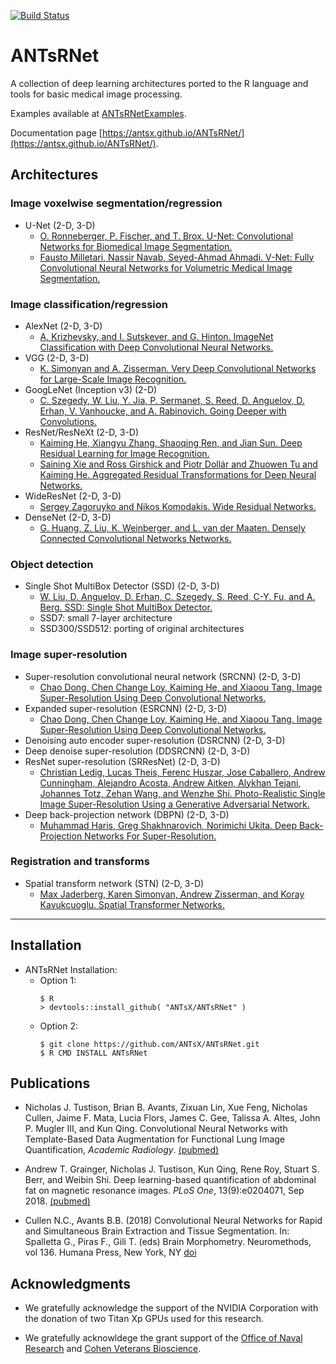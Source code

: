 [![Build Status](https://travis-ci.org/ANTsX/ANTsRNet.png?branch=master)](https://travis-ci.org/ANTsX/ANTsRNet)

# ANTsRNet

A collection of deep learning architectures ported to the R language and tools for basic medical image processing.

Examples available at [ANTsRNetExamples](https://github.com/ntustison/ANTsRNetExamples).

Documentation page [https://antsx.github.io/ANTsRNet/](https://antsx.github.io/ANTsRNet/).

## Architectures

### Image voxelwise segmentation/regression

* U-Net (2-D, 3-D)
    * [O. Ronneberger, P. Fischer, and T. Brox.  U-Net: Convolutional Networks for Biomedical Image Segmentation.](https://arxiv.org/abs/1505.04597)
    * [Fausto Milletari, Nassir Navab, Seyed-Ahmad Ahmadi. V-Net: Fully Convolutional Neural Networks for Volumetric Medical Image Segmentation.](https://arxiv.org/pdf/1606.04797.pdf)

### Image classification/regression

* AlexNet (2-D, 3-D)
    * [A. Krizhevsky, and I. Sutskever, and G. Hinton. ImageNet Classification with Deep Convolutional Neural Networks.](http://papers.nips.cc/paper/4824-imagenet-classification-with-deep-convolutional-neural-networks.pdf)
* VGG (2-D, 3-D)
    * [K. Simonyan and A. Zisserman. Very Deep Convolutional Networks for Large-Scale Image Recognition.](https://arxiv.org/abs/1409.1556)
* GoogLeNet (Inception v3) (2-D)
    * [C. Szegedy, W. Liu, Y. Jia, P. Sermanet, S. Reed, D. Anguelov, D. Erhan, V. Vanhoucke, and A. Rabinovich. Going Deeper with Convolutions.](https://arxiv.org/abs/1512.00567)
* ResNet/ResNeXt (2-D, 3-D)
    * [Kaiming He, Xiangyu Zhang, Shaoqing Ren, and Jian Sun.  Deep Residual Learning for Image Recognition.](https://arxiv.org/abs/1512.03385)
    * [Saining Xie and Ross Girshick and Piotr Dollár and Zhuowen Tu and Kaiming He.  Aggregated Residual Transformations for Deep Neural Networks.](https://arxiv.org/abs/1611.05431)
* WideResNet (2-D, 3-D)
    * [Sergey Zagoruyko and Nikos Komodakis.  Wide Residual Networks.](http://arxiv.org/abs/1605.07146)
* DenseNet (2-D, 3-D)
    * [G. Huang, Z. Liu, K. Weinberger, and L. van der Maaten. Densely Connected Convolutional Networks Networks.](https://arxiv.org/abs/1608.06993)

### Object detection

* Single Shot MultiBox Detector (SSD) (2-D, 3-D)
    * [W. Liu, D. Anguelov, D. Erhan, C. Szegedy, S. Reed, C-Y. Fu, and A. Berg.  SSD: Single Shot MultiBox Detector.](https://arxiv.org/abs/1512.02325)
    * SSD7: small 7-layer architecture
    * SSD300/SSD512: porting of original architectures

### Image super-resolution

* Super-resolution convolutional neural network (SRCNN) (2-D, 3-D)
    * [Chao Dong, Chen Change Loy, Kaiming He, and Xiaoou Tang.  Image Super-Resolution Using Deep Convolutional Networks.](https://arxiv.org/abs/1501.00092)
* Expanded super-resolution (ESRCNN) (2-D, 3-D)
    * [Chao Dong, Chen Change Loy, Kaiming He, and Xiaoou Tang.  Image Super-Resolution Using Deep Convolutional Networks.](https://arxiv.org/abs/1501.00092)
* Denoising auto encoder super-resolution (DSRCNN) (2-D, 3-D)
* Deep denoise super-resolution (DDSRCNN) (2-D, 3-D)
* ResNet super-resolution (SRResNet) (2-D, 3-D)
    * [Christian Ledig, Lucas Theis, Ferenc Huszar, Jose Caballero, Andrew Cunningham, Alejandro Acosta, Andrew Aitken, Alykhan Tejani, Johannes Totz, Zehan Wang, and Wenzhe Shi.  Photo-Realistic Single Image Super-Resolution Using a Generative Adversarial Network.](https://arxiv.org/abs/1609.04802)
* Deep back-projection network (DBPN) (2-D, 3-D)
    * [Muhammad Haris, Greg Shakhnarovich, Norimichi Ukita.  Deep Back-Projection Networks For Super-Resolution.](https://arxiv.org/abs/1803.02735)

### Registration and transforms

* Spatial transform network (STN) (2-D, 3-D)
    * [Max Jaderberg, Karen Simonyan, Andrew Zisserman, and Koray Kavukcuoglu.  Spatial Transformer Networks.](https://arxiv.org/abs/1506.02025)

--------------------------------------

## Installation

* ANTsRNet Installation:
    * Option 1:
       ```
       $ R
       > devtools::install_github( "ANTsX/ANTsRNet" )
       ```
    * Option 2:
       ```
       $ git clone https://github.com/ANTsX/ANTsRNet.git
       $ R CMD INSTALL ANTsRNet
       ```

## Publications

* Nicholas J. Tustison, Brian B. Avants, Zixuan Lin, Xue Feng, Nicholas Cullen, Jaime F. Mata, Lucia Flors, James C. Gee, Talissa A. Altes, John P. Mugler III, and Kun Qing.  Convolutional Neural Networks with Template-Based Data Augmentation for Functional Lung Image Quantification, _Academic Radiology_. [(pubmed)](https://www.ncbi.nlm.nih.gov/pubmed/30195415)

* Andrew T. Grainger, Nicholas J. Tustison, Kun Qing, Rene Roy, Stuart S. Berr, and Weibin Shi.  Deep learning-based quantification of abdominal fat on magnetic resonance images. _PLoS One_, 13(9):e0204071, Sep 2018.  [(pubmed)](https://www.ncbi.nlm.nih.gov/pubmed/30235253)

* Cullen N.C., Avants B.B. (2018) Convolutional Neural Networks for Rapid and Simultaneous Brain Extraction and Tissue Segmentation. In: Spalletta G., Piras F., Gili T. (eds) Brain Morphometry. Neuromethods, vol 136. Humana Press, New York, NY [doi](https://doi.org/10.1007/978-1-4939-7647-8_2)

## Acknowledgments

* We gratefully acknowledge the support of the NVIDIA Corporation with the donation of two Titan Xp GPUs used for this research.

* We gratefully acknowldege the grant support of the [Office of Naval Research](https://www.onr.navy.mil) and [Cohen Veterans Bioscience](https://www.cohenveteransbioscience.org).
